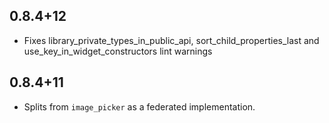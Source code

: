 ## 0.8.4+12

* Fixes library_private_types_in_public_api, sort_child_properties_last and use_key_in_widget_constructors
  lint warnings

## 0.8.4+11

* Splits from `image_picker` as a federated implementation.
